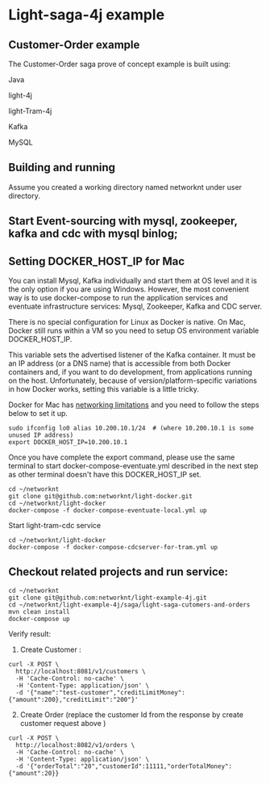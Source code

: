 # Light-saga-4j example


## Customer-Order example

The Customer-Order saga prove of concept example  is built using:

Java

light-4j

light-Tram-4j

Kafka

MySQL




## Building and running


Assume you created a working directory named networknt under user directory.


## Start Event-sourcing with mysql, zookeeper, kafka and cdc with mysql binlog;



## Setting DOCKER_HOST_IP for Mac

You can install Mysql, Kafka individually and start them at OS level and it is
the only option if you are using Windows. However, the most convenient way is to
use docker-compose to run the application services and eventuate infrastructure
services: Mysql, Zookeeper, Kafka and CDC server.

There is no special configuration for Linux as Docker is native. On Mac, Docker
still runs within a VM so you need to setup OS environment variable DOCKER_HOST_IP.

This variable sets the advertised listener of the Kafka container. It must be an
IP address (or a DNS name) that is accessible from both Docker containers and, if
you want to do development, from applications running on the host. Unfortunately,
because of version/platform-specific variations in how Docker works, setting this
variable is a little tricky.

Docker for Mac has [networking limitations](https://docs.docker.com/docker-for-mac/networking/)
and you need to follow the steps below to set it up.

```
sudo ifconfig lo0 alias 10.200.10.1/24  # (where 10.200.10.1 is some unused IP address)
export DOCKER_HOST_IP=10.200.10.1
```

Once you have complete the export command, please use the same terminal to start
docker-compose-eventuate.yml described in the next step as other terminal doesn't
have this DOCKER_HOST_IP set.



```
cd ~/networknt
git clone git@github.com:networknt/light-docker.git
cd ~/networknt/light-docker
docker-compose -f docker-compose-eventuate-local.yml up

```


Start light-tram-cdc service

```
cd ~/networknt/light-docker
docker-compose -f docker-compose-cdcserver-for-tram.yml up

```


## Checkout related projects and run service:


```
cd ~/networknt
git clone git@github.com:networknt/light-example-4j.git
cd ~/networknt/light-example-4j/saga/light-saga-cutomers-and-orders
mvn clean install
docker-compose up
```


Verify result:

1. Create Customer :

```
curl -X POST \
  http://localhost:8081/v1/customers \
  -H 'Cache-Control: no-cache' \
  -H 'Content-Type: application/json' \
  -d '{"name":"test-customer","creditLimitMoney":{"amount":200},"creditLimit":"200"}'
```

2. Create Order (replace the customer Id from the response by create customer request above )

```
curl -X POST \
  http://localhost:8082/v1/orders \
  -H 'Cache-Control: no-cache' \
  -H 'Content-Type: application/json' \
  -d '{"orderTotal":"20","customerId":11111,"orderTotalMoney":{"amount":20}}
```
